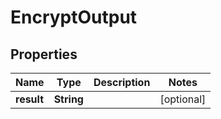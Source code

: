 

# EncryptOutput

## Properties

Name | Type | Description | Notes
------------ | ------------- | ------------- | -------------
**result** | **String** |  |  [optional]



